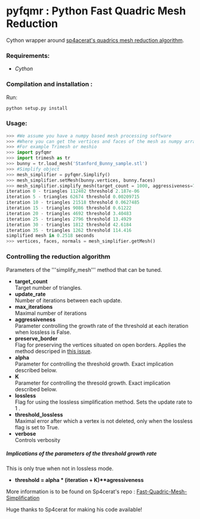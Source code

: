 # pyfqmr : Python Fast Quadric Mesh Reduction 

Cython wrapper around [sp4acerat's quadrics mesh reduction algorithm](https://github.com/sp4cerat/Fast-Quadric-Mesh-Simplification). 

### Requirements: 
- *Cython*

### Compilation and installation :
Run:
```bash
python setup.py install
```
### Usage:
```python
>>> #We assume you have a numpy based mesh processing software
>>> #Where you can get the vertices and faces of the mesh as numpy arrays.
>>> #For example Trimesh or meshio
>>> import pyfqmr
>>> import trimesh as tr
>>> bunny = tr.load_mesh('Stanford_Bunny_sample.stl')
>>> #Simplify object
>>> mesh_simplifier = pyfqmr.Simplify()
>>> mesh_simplifier.setMesh(bunny.vertices, bunny.faces)
>>> mesh_simplifier.simplify_mesh(target_count = 1000, aggressiveness=7, preserve_border=True, verbose=10)
iteration 0 - triangles 112402 threshold 2.187e-06
iteration 5 - triangles 62674 threshold 0.00209715
iteration 10 - triangles 21518 threshold 0.0627485
iteration 15 - triangles 9086 threshold 0.61222
iteration 20 - triangles 4692 threshold 3.40483
iteration 25 - triangles 2796 threshold 13.4929
iteration 30 - triangles 1812 threshold 42.6184
iteration 35 - triangles 1262 threshold 114.416
simplified mesh in 0.2518 seconds 
>>> vertices, faces, normals = mesh_simplifier.getMesh()

```

### Controlling the reduction algorithm

Parameters of the '''simplify_mesh''' method that can be tuned.

* **target_count**  
	Target number of triangles.
* **update_rate**  
	Number of iterations between each update.
* **max_iterations**  
	Maximal number of iterations 
* **aggressiveness**  
	Parameter controlling the growth rate of the threshold at each iteration when lossless is False.
* **preserve_border**  
	Flag for preserving the vertices situated on open borders. Applies the method descriped in [this issue](https://github.com/sp4cerat/Fast-Quadric-Mesh-Simplification/issues/14).
* **alpha**  
	Parameter for controlling the threshold growth. Exact implication described below.
* **K**  
	Parameter for controlling the thresold growth. Exact implication described below.
* **lossless**  
	Flag for using the lossless simplification method. Sets the update rate to 1 .
* **threshold_lossless**  
	Maximal error after which a vertex is not deleted, only when the lossless flag is set to True.
* **verbose**  
	Controls verbosity

##### Implications of the parameters of the threshold growth rate
This is only true when not in lossless mode. 
- **threshold = alpha * (iteration + K)\*\*agressiveness** 

More information is to be found on Sp4cerat's repo : [Fast-Quadric-Mesh-Simplification](https://github.com/sp4cerat/Fast-Quadric-Mesh-Simplification)

Huge thanks to Sp4cerat for making his code available! 